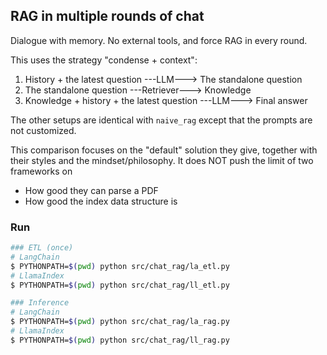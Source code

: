## RAG in multiple rounds of chat

Dialogue with memory. No external tools, and force RAG in every round.

This uses the strategy "condense + context":
1. History + the latest question ---LLM---> The standalone question
2. The standalone question ---Retriever---> Knowledge
3. Knowledge + history + the latest question ---LLM---> Final answer


The other setups are identical with `naive_rag` except that the prompts
are not customized.

This comparison focuses on the "default" solution they give,
together with their styles and the mindset/philosophy.
It does NOT push the limit of two frameworks on
* How good they can parse a PDF
* How good the index data structure is


### Run

```bash
### ETL (once)
# LangChain
$ PYTHONPATH=$(pwd) python src/chat_rag/la_etl.py 
# LlamaIndex
$ PYTHONPATH=$(pwd) python src/chat_rag/ll_etl.py

### Inference
# LangChain
$ PYTHONPATH=$(pwd) python src/chat_rag/la_rag.py 
# LlamaIndex
$ PYTHONPATH=$(pwd) python src/chat_rag/ll_rag.py
```